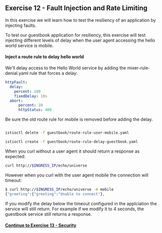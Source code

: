 ## Exercise 12 - Fault Injection and Rate Limiting

In this exercise we will learn how to test the resiliency of an application by injecting faults.

To test our guestbook application for resiliency, this exercise will test injecting different levels of delay when the user agent accessing the hello world service is mobile.


#### Inject a route rule to delay hello world


We'll delay access to the Hello World service by adding the mixer-rule-denial.yaml rule that forces a delay:

```yaml
httpFault:
  delay:
    percent: 100
    fixedDelay: 10s
  abort:
      percent: 10
      httpStatus: 400
```

Be sure the old route rule for mobile is removed before adding the delay.

```sh

istioctl delete -f guestbook/route-rule-user-mobile.yaml

istioctl create -f guestbook/route-rule-delay-guestbook.yaml
```

When you curl without a user agent it should return a response as expected:

```sh
curl http://$INGRESS_IP/echo/universe
```

However when you curl with the user agent mobile the connection will timeout:

```sh
$ curl http://$INGRESS_IP/echo/universe -A mobile
{"greeting":{"greeting":"Unable to connect"},
```

If you modify the delay below the timeout configured in the applciation the service will still return.  For example if we modify it to 4 seconds, the guestbook service still returns a response.

#### [Continue to Exercise 13 - Security](../exercise-13/README.md)

